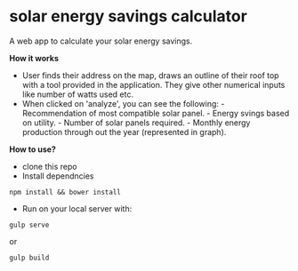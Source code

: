 # solar energy savings calculator
A web app to calculate your solar energy savings.

**How it works**

- User finds their address on the map, draws an outline of their roof top with a tool provided in the application. They give other numerical inputs like number of watts used etc.
- When clicked on 'analyze', you can see the following:
      - Recommendation of most compatible solar panel.
      - Energy svings based on utility.
      - Number of solar panels required.
      - Monthly energy production through out the year (represented in graph).

**How to use?**

- clone this repo
- Install dependncies

`npm install && bower install`

- Run on your local server with:

`gulp serve`

or

`gulp build`
